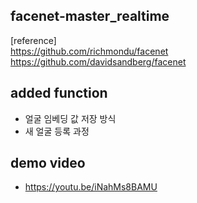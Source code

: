 ## facenet-master_realtime
[reference]  
https://github.com/richmondu/facenet  
https://github.com/davidsandberg/facenet

## added function
- 얼굴 임베딩 값 저장 방식  
- 새 얼굴 등록 과정


## demo video
- https://youtu.be/iNahMs8BAMU
